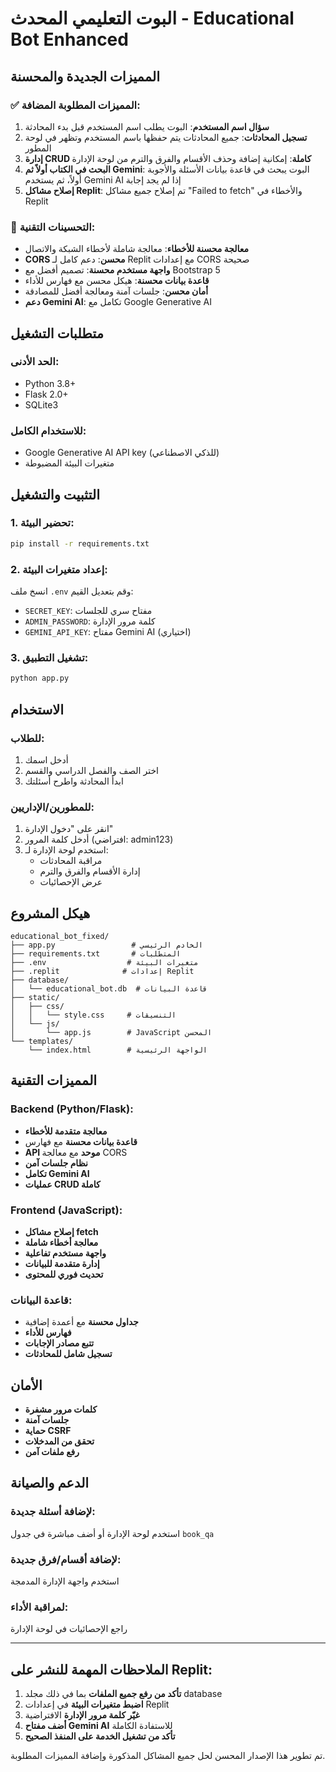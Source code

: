 # البوت التعليمي المحدث - Educational Bot Enhanced

## المميزات الجديدة والمحسنة

### ✅ المميزات المطلوبة المضافة:

1. **سؤال اسم المستخدم**: البوت يطلب اسم المستخدم قبل بدء المحادثة
2. **تسجيل المحادثات**: جميع المحادثات يتم حفظها باسم المستخدم وتظهر في لوحة المطور
3. **إدارة CRUD كاملة**: إمكانية إضافة وحذف الأقسام والفرق والترم من لوحة الإدارة
4. **البحث في الكتاب أولاً ثم Gemini**: البوت يبحث في قاعدة بيانات الأسئلة والأجوبة أولاً، ثم يستخدم Gemini AI إذا لم يجد إجابة
5. **إصلاح مشاكل Replit**: تم إصلاح جميع مشاكل "Failed to fetch" والأخطاء في Replit

### 🔧 التحسينات التقنية:

- **معالجة محسنة للأخطاء**: معالجة شاملة لأخطاء الشبكة والاتصال
- **CORS محسن**: دعم كامل لـ Replit مع إعدادات CORS صحيحة  
- **واجهة مستخدم محسنة**: تصميم أفضل مع Bootstrap 5
- **قاعدة بيانات محسنة**: هيكل محسن مع فهارس للأداء
- **أمان محسن**: جلسات آمنة ومعالجة أفضل للمصادقة
- **دعم Gemini AI**: تكامل مع Google Generative AI

## متطلبات التشغيل

### الحد الأدنى:
- Python 3.8+
- Flask 2.0+
- SQLite3

### للاستخدام الكامل:
- Google Generative AI API key (للذكي الاصطناعي)
- متغيرات البيئة المضبوطة

## التثبيت والتشغيل

### 1. تحضير البيئة:
```bash
pip install -r requirements.txt
```

### 2. إعداد متغيرات البيئة:
انسخ ملف `.env` وقم بتعديل القيم:
- `SECRET_KEY`: مفتاح سري للجلسات
- `ADMIN_PASSWORD`: كلمة مرور الإدارة  
- `GEMINI_API_KEY`: مفتاح Gemini AI (اختياري)

### 3. تشغيل التطبيق:
```bash
python app.py
```

## الاستخدام

### للطلاب:
1. أدخل اسمك
2. اختر الصف والفصل الدراسي والقسم
3. ابدأ المحادثة واطرح أسئلتك

### للمطورين/الإداريين:
1. انقر على "دخول الإدارة"
2. أدخل كلمة المرور (افتراضي: admin123)
3. استخدم لوحة الإدارة لـ:
   - مراقبة المحادثات
   - إدارة الأقسام والفرق والترم
   - عرض الإحصائيات

## هيكل المشروع

```
educational_bot_fixed/
├── app.py                 # الخادم الرئيسي
├── requirements.txt       # المتطلبات
├── .env                  # متغيرات البيئة
├── .replit              # إعدادات Replit
├── database/
│   └── educational_bot.db  # قاعدة البيانات
├── static/
│   ├── css/
│   │   └── style.css     # التنسيقات
│   └── js/
│       └── app.js        # JavaScript المحسن
└── templates/
    └── index.html        # الواجهة الرئيسية
```

## المميزات التقنية

### Backend (Python/Flask):
- **معالجة متقدمة للأخطاء**
- **قاعدة بيانات محسنة** مع فهارس
- **API موحد** مع معالجة CORS
- **نظام جلسات آمن**
- **تكامل Gemini AI**
- **عمليات CRUD كاملة**

### Frontend (JavaScript):
- **إصلاح مشاكل fetch**
- **معالجة أخطاء شاملة**
- **واجهة مستخدم تفاعلية**
- **إدارة متقدمة للبيانات**
- **تحديث فوري للمحتوى**

### قاعدة البيانات:
- **جداول محسنة** مع أعمدة إضافية
- **فهارس للأداء**
- **تتبع مصادر الإجابات**
- **تسجيل شامل للمحادثات**

## الأمان

- **كلمات مرور مشفرة**
- **جلسات آمنة**
- **حماية CSRF**
- **تحقق من المدخلات**
- **رفع ملفات آمن**

## الدعم والصيانة

### لإضافة أسئلة جديدة:
استخدم لوحة الإدارة أو أضف مباشرة في جدول `book_qa`

### لإضافة أقسام/فرق جديدة:
استخدم واجهة الإدارة المدمجة

### لمراقبة الأداء:
راجع الإحصائيات في لوحة الإدارة

---

## الملاحظات المهمة للنشر على Replit:

1. **تأكد من رفع جميع الملفات** بما في ذلك مجلد database
2. **اضبط متغيرات البيئة** في إعدادات Replit
3. **غيّر كلمة مرور الإدارة** الافتراضية
4. **أضف مفتاح Gemini AI** للاستفادة الكاملة
5. **تأكد من تشغيل الخدمة على المنفذ الصحيح**

تم تطوير هذا الإصدار المحسن لحل جميع المشاكل المذكورة وإضافة المميزات المطلوبة.
